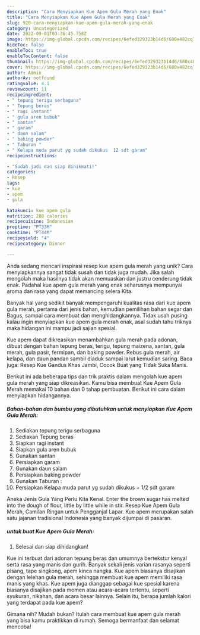 ```yaml
---
description: "Cara Menyiapkan Kue Apem Gula Merah yang Enak"
title: "Cara Menyiapkan Kue Apem Gula Merah yang Enak"
slug: 920-cara-menyiapkan-kue-apem-gula-merah-yang-enak
category: Uncategorized
date: 2022-09-01T03:36:45.758Z
image: https://img-global.cpcdn.com/recipes/6efed329323b14d6/680x482cq70/kue-apem-gula-merah-foto-resep-utama.jpg
hideToc: false
enableToc: true
enableTocContent: false
thumbnail: https://img-global.cpcdn.com/recipes/6efed329323b14d6/680x482cq70/kue-apem-gula-merah-foto-resep-utama.jpg
cover: https://img-global.cpcdn.com/recipes/6efed329323b14d6/680x482cq70/kue-apem-gula-merah-foto-resep-utama.jpg
author: Admin
authorAv: notfound
ratingvalue: 4.1
reviewcount: 11
recipeingredient:
- " tepung terigu serbaguna"
- " Tepung beras"
- " ragi instant"
- " gula aren bubuk"
- " santan"
- " garam"
- " daun salam"
- " baking powder"
- " Taburan "
- " Kelapa muda parut yg sudah dikukus  12 sdt garam"
recipeinstructions:

- "Sudah jadi dan siap dinikmati!"
categories:
- Resep
tags:
- kue
- apem
- gula

katakunci: kue apem gula 
nutrition: 288 calories
recipecuisine: Indonesian
preptime: "PT33M"
cooktime: "PT44M"
recipeyield: "4"
recipecategory: Dinner

---
```





Anda sedang mencari inspirasi resep kue apem gula merah yang unik? Cara menyiapkannya sangat tidak susah dan tidak juga mudah. Jika salah mengolah maka hasilnya tidak akan memuaskan dan justru cenderung tidak enak. Padahal kue apem gula merah yang enak seharusnya mempunyai aroma dan rasa yang dapat memancing selera Kita.





Banyak hal yang sedikit banyak mempengaruhi kualitas rasa dari kue apem gula merah, pertama dari jenis bahan, kemudian pemilihan bahan segar dan Bagus, sampai cara membuat dan menghidangkannya. Tidak usah pusing kalau ingin menyiapkan kue apem gula merah enak,      asal sudah tahu triknya maka hidangan ini mampu jadi sajian spesial.














Kue apem dapat dikreasikan menambahkan gula merah pada adonan, dibuat dengan bahan tepung beras, terigu, tepung maizena, santan, gula merah, gula pasir, fermipan, dan baking powder. Rebus gula merah, air kelapa, dan daun pandan sambil diaduk sampai larut kemudian saring. Baca juga: Resep Kue Gandus Khas Jambi, Cocok Buat yang Tidak Suka Manis.






Berikut ini ada beberapa tips dan trik praktis dalam mengolah kue apem gula merah yang siap dikreasikan. Kamu bisa membuat Kue Apem Gula Merah memakai 10 bahan dan 0 tahap pembuatan. Berikut ini cara dalam menyiapkan hidangannya.

<!--inarticleads1-->

##### Bahan-bahan dan bumbu yang dibutuhkan untuk menyiapkan Kue Apem Gula Merah:

1. Sediakan  tepung terigu serbaguna
1. Sediakan  Tepung beras
1. Siapkan  ragi instant
1. Siapkan  gula aren bubuk
1. Gunakan  santan
1. Persiapkan  garam
1. Gunakan  daun salam
1. Persiapkan  baking powder
1. Gunakan  Taburan :
1. Persiapkan  Kelapa muda parut yg sudah dikukus + 1/2 sdt garam


Aneka Jenis Gula Yang Perlu Kita Kenal. Enter the brown sugar has melted into the dough of flour, little by little while in stir. Resep Kue Apem Gula Merah, Camilan Ringan untuk Pengganjal Lapar. Kue apem merupakan salah satu jajanan tradisional Indonesia yang banyak dijumpai di pasaran. 

<!--inarticleads2-->

#####  untuk buat Kue Apem Gula Merah:


1. Selesai dan siap dihidangkan!

Kue ini terbuat dari adonan tepung beras dan umumnya bertekstur kenyal serta rasa yang manis dan gurih. Banyak sekali jenis varian rasanya seperti pisang, tape singkong, apem kinca nangka. Kue apem biasanya disajikan dengan lelehan gula merah, sehingga membuat kue apem memiliki rasa manis yang khas. Kue apem juga dianggap sebagai kue spesial karena biasanya disajikan pada momen atau acara-acara tertentu, seperti syukuran, nikahan, dan acara besar lainnya. Selain itu, berapa jumlah kalori yang terdapat pada kue apem? 

Gimana nih? Mudah bukan? Itulah cara membuat kue apem gula merah yang bisa kamu praktikkan di rumah. Semoga bermanfaat dan selamat mencoba!
